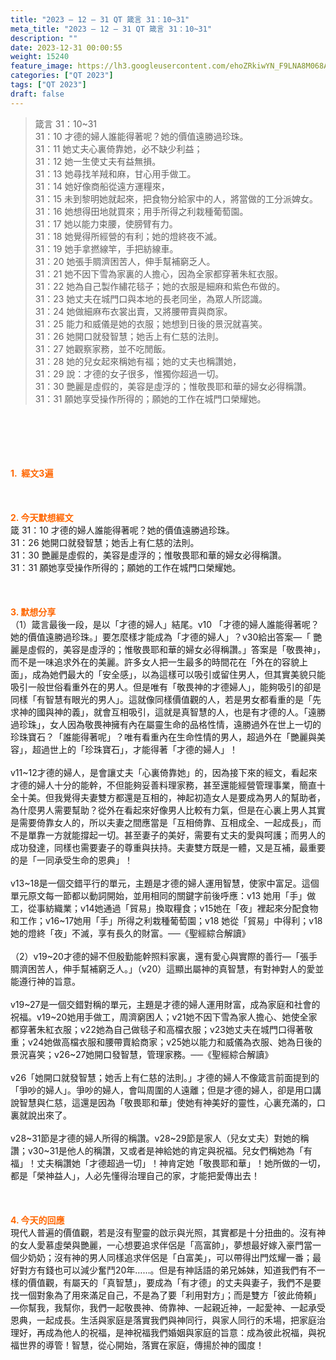```yaml
---
title: "2023 – 12 – 31 QT 箴言 31：10~31"
meta_title: "2023 – 12 – 31 QT 箴言 31：10~31"
description: ""
date: 2023-12-31 00:00:55
weight: 15240
feature_image: https://lh3.googleusercontent.com/ehoZRkiwYN_F9LNA8M068AYxt73EavCZno-PD1cJRuf5BbSkQVUWr3gNEbt5kSs28Pb_Elg17kSrtf9ybWvojWoMV6I4tPM3vGRGDq6GkKkPdL2Gut4QAIw4-uykKUAtNiKgQKntvsU=w800
categories: ["QT 2023"]
tags: ["QT 2023"]
draft: false
---
```


<blockquote>箴言 31：10~31<br />
31：10 才德的婦人誰能得著呢？她的價值遠勝過珍珠。<br />
31：11 她丈夫心裏倚靠她，必不缺少利益；<br />
31：12 她一生使丈夫有益無損。<br />
31：13 她尋找羊羢和麻，甘心用手做工。<br />
31：14 她好像商船從遠方運糧來，<br />
31：15 未到黎明她就起來，把食物分給家中的人，將當做的工分派婢女。<br />
31：16 她想得田地就買來；用手所得之利栽種葡萄園。<br />
31：17 她以能力束腰，使膀臂有力。<br />
31：18 她覺得所經營的有利；她的燈終夜不滅。<br />
31：19 她手拿撚線竿，手把紡線車。<br />
31：20 她張手賙濟困苦人，伸手幫補窮乏人。<br />
31：21 她不因下雪為家裏的人擔心，因為全家都穿著朱紅衣服。<br />
31：22 她為自己製作繡花毯子；她的衣服是細麻和紫色布做的。<br />
31：23 她丈夫在城門口與本地的長老同坐，為眾人所認識。<br />
31：24 她做細麻布衣裳出賣，又將腰帶賣與商家。<br />
31：25 能力和威儀是她的衣服；她想到日後的景況就喜笑。<br />
31：26 她開口就發智慧；她舌上有仁慈的法則。<br />
31：27 她觀察家務，並不吃閒飯。<br />
31：28 她的兒女起來稱她有福；她的丈夫也稱讚她，<br />
31：29 說：才德的女子很多，惟獨你超過一切。<br />
31：30 艷麗是虛假的，美容是虛浮的；惟敬畏耶和華的婦女必得稱讚。<br />
31：31 願她享受操作所得的；願她的工作在城門口榮耀她。</blockquote><br />
&nbsp;<br />
<br />
&nbsp;<br />
<br />
<span style="color: #ff6600;"><strong>1.  經文3遍</strong></span><br />
<br />
&nbsp;<br />
<br />
<span style="color: #ff6600;"><strong>2. 今天默想經文<br />
</strong></span>箴 31：10 才德的婦人誰能得著呢？她的價值遠勝過珍珠。<br />
31：26 她開口就發智慧；她舌上有仁慈的法則。<br />
31：30 艷麗是虛假的，美容是虛浮的；惟敬畏耶和華的婦女必得稱讚。<br />
31：31 願她享受操作所得的；願她的工作在城門口榮耀她。<br />
<br />
&nbsp;<br />
<br />
<strong><span style="color: #ff6600;">3. 默想分享<br />
</span></strong>（1）箴言最後一段，是以「才德的婦人」結尾。v10 「才德的婦人誰能得著呢？她的價值遠勝過珍珠。」要怎麼樣才能成為「才德的婦人」？v30給出答案—「 艷麗是虛假的，美容是虛浮的；惟敬畏耶和華的婦女必得稱讚。」答案是「敬畏神」，而不是一味追求外在的美麗。許多女人把一生最多的時間花在「外在的容貌上面」，成為她們最大的「安全感」，以為這樣可以吸引或留住男人，但其實美貌只能吸引一般世俗看重外在的男人。但是唯有「敬畏神的才德婦人」，能夠吸引的卻是同樣「有智慧有眼光的男人」。這就像同樣價值觀的人，若是男女都看重的是「先求神的國與神的義」，就會互相吸引，這就是真智慧的人，也是有才德的人。「遠勝過珍珠」，女人因為敬畏神擁有內在屬靈生命的品格性情，遠勝過外在世上一切的珍珠寶石？「誰能得著呢」？唯有看重內在生命性情的男人，超過外在「艷麗與美容」，超過世上的「珍珠寶石」，才能得著「才德的婦人」！<br />
<br />
v11~12才德的婦人，是會讓丈夫「心裏倚靠她」的，因為接下來的經文，看起來才德的婦人十分的能幹，不但能夠妥善料理家務，甚至還能經營管理事業，簡直十全十美。但我覺得夫妻雙方都還是互相的，神起初造女人是要成為男人的幫助者，為什麼男人需要幫助？從外在看起來好像男人比較有力氣，但是在心裏上男人其實是需要倚靠女人的，所以夫妻之間應當是「互相倚靠、互相成全、一起成長」，而不是單靠一方就能撐起一切。甚至妻子的美好，需要有丈夫的愛與呵護；而男人的成功發達，同樣也需要妻子的尊重與扶持。夫妻雙方既是一體，又是互補，最重要的是「一同承受生命的恩典」！<br />
<br />
v13~18是一個交錯平行的單元，主題是才德的婦人運用智慧，使家中富足。這個單元原文每一節都以動詞開始，並用相同的關鍵字前後呼應：v13 她用「手」做工，從事紡織業；v14她通過「貿易」換取糧食；v15她在「夜」裡起來分配食物和工作；v16~17她用「手」所得之利栽種葡萄園；v18 她從「貿易」中得利；v18她的燈終「夜」不滅，享有長久的財富。──《聖經綜合解讀》<br />
<br />
（2）v19~20才德的婦不但殷勤能幹照料家裏，還有愛心與實際的善行—「張手賙濟困苦人，伸手幫補窮乏人。」（v20）這顯出屬神的真智慧，有對神對人的愛並能遵行神的旨意。<br />
<br />
v19~27是一個交錯對稱的單元，主題是才德的婦人運用財富，成為家庭和社會的祝福。v19~20她用手做工，周濟窮困人；v21她不因下雪為家人擔心、她使全家都穿著朱紅衣服；v22她為自己做毯子和高檔衣服；v23她丈夫在城門口得著敬重；v24她做高檔衣服和腰帶賣給商家；v25她以能力和威儀為衣服、她為日後的景況喜笑；v26~27她開口發智慧，管理家務。──《聖經綜合解讀》<br />
<br />
v26「她開口就發智慧；她舌上有仁慈的法則。」才德的婦人不像箴言前面提到的「爭吵的婦人」。爭吵的婦人，會叫周圍的人遠離；但是才德的婦人，卻是用口講說智慧與仁慈，這還是因為「敬畏耶和華」使她有神美好的靈性，心裏充滿的，口裏就說出來了。<br />
<br />
v28~31節是才德的婦人所得的稱讚。v28~29節是家人（兒女丈夫）對她的稱讚；v30~31是他人的稱讚，又或者是神給她的肯定與祝福。兒女們稱她為「有福」！丈夫稱讚她「才德超過一切」！神肯定她「敬畏耶和華」！她所做的一切，都是「榮神益人」，人必先懂得治理自己的家，才能把愛傳出去！<br />
<br />
&nbsp;<br />
<br />
<strong style="font-size: inherit;"><span style="color: #ff6600;">4. 今天的回應<br />
</span></strong>現代人普遍的價值觀，若是沒有聖靈的啟示與光照，其實都是十分扭曲的。沒有神的女人愛慕虛榮與艷麗，一心想要追求伴侶是「高富帥」，夢想最好嫁入豪門當一個少奶奶；沒有神的男人同樣追求伴侶是「白富美」，可以帶得出門炫耀一番；最好對方有錢也可以減少奮鬥20年……。但是有神話語的弟兄姊妹，知道我們有不一樣的價值觀，有屬天的「真智慧」，要成為「有才德」的丈夫與妻子，我們不是要找一個對象為了用來滿足自己，不是為了要「利用對方」；而是雙方「彼此倚頼」—你幫我，我幫你，我們一起敬畏神、倚靠神、一起親近神，一起愛神、一起承受恩典，一起成長。生活與家庭是落實我們與神同行，與家人同行的禾場，把家庭治理好，再成為他人的祝福，是神祝福我們婚姻與家庭的旨意：成為彼此祝福，與祝福世界的導管！智慧，從心開始，落實在家庭，傳揚於神的國度！<br />
<br />
&nbsp;<br />
<br />
&nbsp;<br />
<br />
&nbsp;<br />
<br />
<audio style="display: none;" controls="controls"></audio><br />
<br />
<audio style="display: none;" controls="controls"></audio><br />
<br />
<audio style="display: none;" controls="controls"></audio><br />
<br />
<audio style="display: none;" controls="controls"></audio><br />
<br />
<audio style="display: none;" controls="controls"></audio>
        
